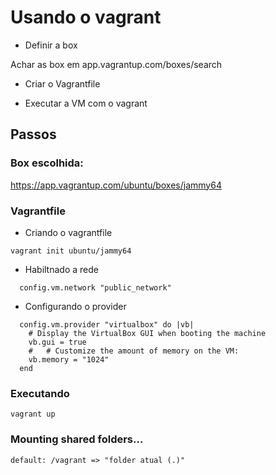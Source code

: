 # Usando o vagrant

- Definir a box

Achar as box em app.vagrantup.com/boxes/search 

- Criar o Vagrantfile

- Executar a VM com o vagrant

## Passos

### Box escolhida:

https://app.vagrantup.com/ubuntu/boxes/jammy64

### Vagrantfile

- Criando o vagrantfile

```shell
vagrant init ubuntu/jammy64
```

- Habiltnado a rede

```shell
  config.vm.network "public_network"
```

- Configurando o provider

```shell
  config.vm.provider "virtualbox" do |vb|
    # Display the VirtualBox GUI when booting the machine
    vb.gui = true
    #   # Customize the amount of memory on the VM:
    vb.memory = "1024"
  end
```

### Executando

```shell
vagrant up
```

### Mounting shared folders...

```text
default: /vagrant => "folder atual (.)"
```